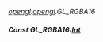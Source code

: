 _[opengl](../../modules/opengl/opengl-module.md):[opengl](../../modules/opengl/opengl-module.md).GL\_RGBA16_
##### Const GL\_RGBA16:[Int](../../modules/wonkey/wonkey-types-int.md)
